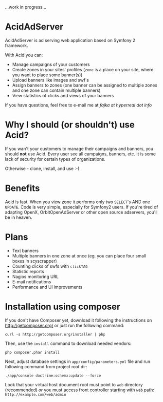 ...work in progress...

# AcidAdServer

AcidAdServer is ad serving web application based on Symfony 2 framework.

With Acid you can:

 * Manage campaigns of your customers
 * Create zones in your sites' profiles (`zone` is a place on your site, where you want to place some banner(s))
 * Upload banners like images and swf's
 * Assign banners to zones (one banner can be assigned to multiple zones and one zone can contain multiple banners)
 * View statistics of clicks and views of your banners

If you have questions, feel free to e-mail me at *fajka at hyperreal dot info*

# Why I should (or shouldn't) use Acid?

If you wan't your customers to manage their campaigns and banners, you should **not** use Acid. Every user see all
campaigns, banners, etc. It is some lack of security for certain types of organizations.

Otherwise - clone, install, and use :-)

# Benefits

Acid is fast. When you view zone it performs only two `SELECT`'s AND one `UPDATE`.
Code is very simple, especially for Symfony2 users. If you're tired of adapting OpenX, OrbitOpenAdServer or other open
source adservers, you'll be in heaven.

# Plans

 * Text banners
 * Multiple banners in one zone at once (eg. you can place four small boxes in scyscrapper)
 * Counting clicks of swfs with `clickTAG`
 * Statistic reports
 * Nagios monitoring URL
 * E-mail notifications
 * Performance and UI improvements

# Installation using composer

If you don't have Composer yet, download it following the instructions on
http://getcomposer.org/ or just run the following command:

    curl -s http://getcomposer.org/installer | php

Then, use the `install` command to download needed vendors:

    php composer.phar install

Next, adjust database settings in `app/config/parameters.yml` file and run following command from project root dir:

    ./app/console doctrine:schema:update --force

Look that your virtual host document root must point to `web` directory (recommended) *or* you must access front
controller starting with `web` path: `http://example.com/web/admin`
